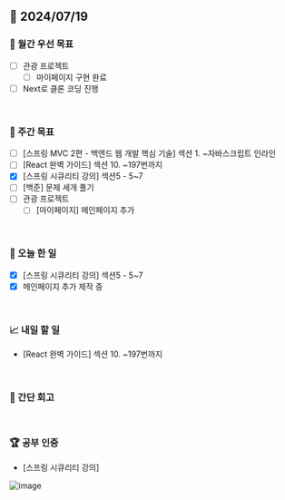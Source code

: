 ## 📅 2024/07/19

### 🚀 월간 우선 목표

- [ ] 관광 프로젝트
  - [ ] 마이페이지 구현 완료
- [ ] Next로 클론 코딩 진행

<br />

### 👏 주간 목표

- [ ] [스프링 MVC 2편 - 백엔드 웹 개발 핵심 기술]  섹션 1. ~자바스크립트 인라인
- [ ] [React 완벽 가이드] 섹션 10. ~197번까지
- [x] [스프링 시큐리티 강의] 섹션5 - 5~7
- [ ] [백준] 문제 세개 풀기
- [ ] 관광 프로젝트
  - [ ] [마이페이지] 메인페이지 추가

<br />

### 💯 오늘 한 일

- [x] [스프링 시큐리티 강의] 섹션5 - 5~7
- [x] 메인페이지 추가 제작 중

<br />

### 📈 내일 할 일

- [React 완벽 가이드] 섹션 10. ~197번까지

<br />

### 🤔 간단 회고

<br />

### 🏆 공부 인증

- [스프링 시큐리티 강의]

![image](https://github.com/user-attachments/assets/45e1e1ea-acb2-42cf-b383-daa0419ed407)
